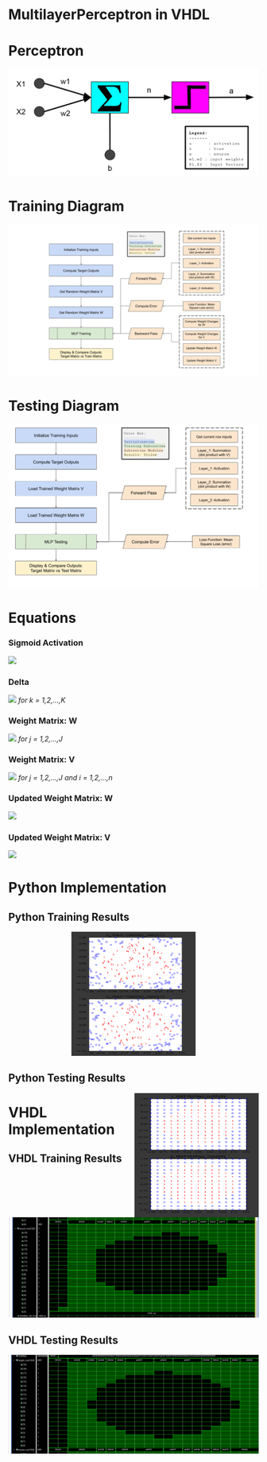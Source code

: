 # MultilayerPerceptron in VHDL

# Perceptron
![Perceptron](https://github.com/RLR-GitHub/MultilayerPerceptron/blob/master/images/perceptron.PNG)

# Training Diagram
![Perceptron](https://github.com/RLR-GitHub/MultilayerPerceptron/blob/master/images/training_diagram.png)

# Testing Diagram
![Perceptron](https://github.com/RLR-GitHub/MultilayerPerceptron/blob/master/images/testing_diagram.png)

# Equations
### Sigmoid Activation 
<img src="https://render.githubusercontent.com/render/math?math=y = \frac{1}{{1} \dagger {\e}^{ -x }}"> 

### Delta 
<img src="https://render.githubusercontent.com/render/math?math=\delta_k = ( d_k - y_k ) y_k ( 1 - y_k ) "> *for k = 1,2,...,K*

### Weight Matrix: W 
<img src="https://render.githubusercontent.com/render/math?math=\triangle{W_{kj}} = \rho \delta_k z_j"> *for j = 1,2,...,J*

### Weight Matrix: V
<img src="https://render.githubusercontent.com/render/math?math=\triangle{V_{ji}} = \rho z_j ( 1 - z_j ) x_i \sum_{k=1}^{\K} (\delta_k w_{kj})"> *for j = 1,2,...,J and i = 1,2,...,n*

### Updated Weight Matrix: W 
<img src="https://render.githubusercontent.com/render/math?math={W_{kj}}^{t\'} = {w_{kj}}^{t} + \triangle{w_{kj}}"> 

### Updated Weight Matrix: V
<img src="https://render.githubusercontent.com/render/math?math={V_{ji}}^{t\'} = {v_{ji}}^{t} + \triangle{v_{ji}}"> 


# Python Implementation 

## Python Training Results
<p align="center">
  <img width="250" height="250" src="https://github.com/RLR-GitHub/MultilayerPerceptron/blob/master/images/training_result_matrices.PNG">
</p>


## Python Testing Results
<img align="right" width="250" height="250" src="https://github.com/RLR-GitHub/MultilayerPerceptron/blob/master/images/testing_result_matrices.PNG">
<p align = "center"></p>


# VHDL Implementation
## VHDL Training Results
![Training](https://github.com/RLR-GitHub/MultilayerPerceptron/blob/master/images/actual.PNG)

## VHDL Testing Results
![Testing](https://github.com/RLR-GitHub/MultilayerPerceptron/blob/master/images/target.PNG)
